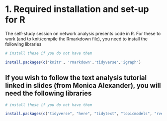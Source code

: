 # 1. Required installation and set-up for R

The self-study session on network analysis presents code in R. For these to work (and to knit/compile the Rmarkdown file), you need to install the following libraries

```R
# install these if you do not have them

install.packages(c('knitr', 'rmarkdown','tidyverse','igraph')

```


## If you wish to follow the text analysis tutorial linked in slides (from Monica Alexander), you will need the following libraries

```R
# install these if you do not have them

install.packages(c("tidyverse", "here", "tidytext", "topicmodels", "rvest"))

```
